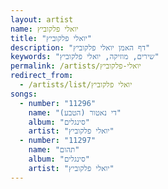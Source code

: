 ```yaml
---
layout: artist
name: יואלי פלקוביץ
title: "יואלי פלקוביץ"
description: "דף האמן יואלי פלקוביץ"
keywords: "שירים, מוזיקה, יואלי פלקוביץ"
permalink: /artists/יואלי-פלקוביץ
redirect_from:
  - /artists/list/יואלי פלקוביץ
songs:
  - number: "11296"
    name: "די נאטור (הטבע)"
    album: "סינגלים"
    artist: "יואלי פלקוביץ"
  - number: "11297"
    name: "תהום"
    album: "סינגלים"
    artist: "יואלי פלקוביץ"
---
```

